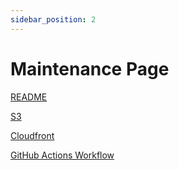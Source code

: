 ```yaml
---
sidebar_position: 2
---
```


# Maintenance Page

[README](https://github.com/struds/ops-cookbook/blob/main/example-code/maintenance_page/README.md)

[S3](https://github.com/struds/ops-cookbook/blob/main/example-code/maintenance_page/s3.tf)

[Cloudfront](https://github.com/struds/ops-cookbook/blob/main/example-code/maintenance_page/cloudfront.tf)

[GitHub Actions Workflow](https://github.com/struds/ops-cookbook/blob/main/example-code/maintenance_page/workflows/maintenance-page.yml)



